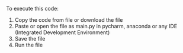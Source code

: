 To execute this code:
  1. Copy the code from file or download the file
  2. Paste or open the file as main.py in pycharm, anaconda or any IDE (Integrated Development Environment)
  3. Save the file
  4. Run the file
